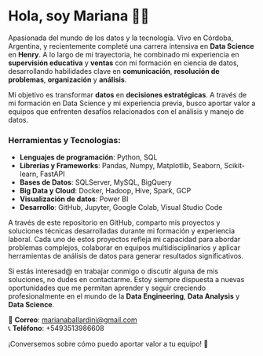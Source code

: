 # Hola, soy Mariana 👩‍💻

Apasionada del mundo de los datos y la tecnología. Vivo en Córdoba, Argentina, y recientemente completé una carrera intensiva en **Data Science** en **Henry**. A lo largo de mi trayectoria, he combinado mi experiencia en **supervisión educativa** y **ventas** con mi formación en ciencia de datos, desarrollando habilidades clave en **comunicación**, **resolución de problemas**, **organización** y **análisis**.

Mi objetivo es transformar **datos** en **decisiones estratégicas**. A través de mi formación en Data Science y mi experiencia previa, busco aportar valor a equipos que enfrenten desafíos relacionados con el análisis y manejo de datos.  

### Herramientas y Tecnologías:

*   **Lenguajes de programación**: Python, SQL
*   **Librerías y Frameworks**: Pandas, Numpy, Matplotlib, Seaborn, Scikit-learn, FastAPI
*   **Bases de Datos**: SQLServer, MySQL, BigQuery
*   **Big Data y Cloud**: Docker, Hadoop, Hive, Spark, GCP
*   **Visualización de datos**: Power BI
*   **Desarrollo**: GitHub, Jupyter, Google Colab, Visual Studio Code

A través de este repositorio en GitHub, comparto mis proyectos y soluciones técnicas desarrolladas durante mi formación y experiencia laboral. Cada uno de estos proyectos refleja mi capacidad para abordar problemas complejos, colaborar en equipos multidisciplinarios y aplicar herramientas de análisis de datos para generar resultados significativos.

Si estás interesad@ en trabajar conmigo o discutir alguna de mis soluciones, no dudes en contactarme. Estoy siempre dispuesta a nuevas oportunidades que me permitan aprender y seguir creciendo profesionalmente en el mundo de la **Data Engineering**, **Data Analysis** y **Data Science**.

📧 **Correo**: marianaballardini@gmail.com  
📞 **Teléfono**: +5493513986608

¡Conversemos sobre cómo puedo aportar valor a tu equipo! 🚀

